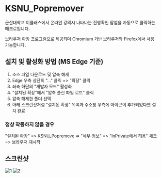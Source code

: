 # KSNU_Popremover

군산대학교 이클래스에서 온라인 강의시 나타나는 진행확인 팝업을 자동으로 클릭하는 매크로입니다.

브라우저 확장 프로그램으로 제공되며 Chromium 기반 브라우저와 Firefox에서 사용 가능합니다.

## 설치 및 활성화 방법 (MS Edge 기준)

1. 소스 파일 다운로드 및 압축 해제
2. Edge 우측 상단의 "..." 클릭 => "확장" 클릭
3. 좌측 하단의 "개발자 모드" 활성화
4. "설치된 확장"에서 "압축 풀린 파일 로드" 클릭
5. 압축 해제한 폴더 선택
6. 아래 스크린샷처럼 "설치된 확장" 목록과 주소창 우측에 아이콘이 추가되었다면 설치 완료

### 정상 작동하지 않을 경우 
"설치된 확장" => KSNU_Popremove => "세부 정보" => "InPrivate에서 허용" 체크 => 브라우저 재시작

## 스크린샷

![1](https://user-images.githubusercontent.com/75349747/131472983-3403cc72-8c68-47ca-892f-34463f015f65.PNG)
![2](https://user-images.githubusercontent.com/75349747/138016726-bbedb7dc-02ea-4384-b3f3-40fd27142f3c.png)

